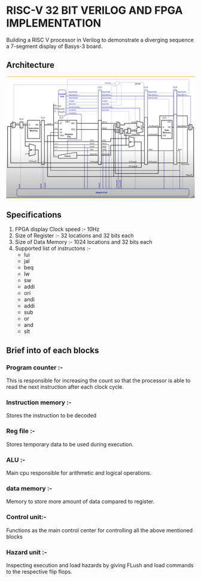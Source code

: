 
# RISC-V 32 BIT VERILOG AND FPGA IMPLEMENTATION

Building a RISC V processor in Verilog to demonstrate a diverging sequence a 7-segment display of Basys-3 board.

## Architecture
![App Screenshot](image.png)




## Specifications
1. FPGA display Clock speed :- 10Hz
2. Size of Register :- 32 locations and 32 bits each
3. Size of Data Memory :- 1024 locations and 32 bits each
4. Supported list of instructons :-
    - lui
    - jal
    - beq
    - lw
    - sw
    - addi
    - ori
    - andi
    - addi
    - sub
    - or
    - and
    - slt

## Brief into of each blocks
### Program counter :- 
This is responsible for increasing the count so that the processor is able to read the next instruction after each clock cycle.
### Instruction memory :-
Stores the instruction to be decoded
### Reg file :-
Stores temporary data to be used during execution.  
### ALU :- 
Main cpu responsible for arithmetic and logical operations. 
### data memory :-
Memory to store more amount of data compared to register.   
### Control unit:-
Functions as the main control center for controlling all the above mentioned blocks 
### Hazard unit :-
Inspecting execution and load hazards by giving FLush and load commands to the respective flip flops. 
